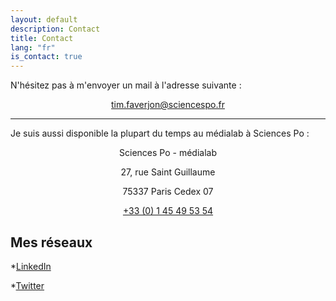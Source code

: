 ```yaml
---
layout: default
description: Contact
title: Contact
lang: "fr"
is_contact: true
---
```


<div style="text-align: justify">

<p> N'hésitez pas à m'envoyer un mail à l'adresse suivante : </p>

<p style="text-align:center"><a href = "mailto:tim.faverjon@sciencespo.fr">tim.faverjon@sciencespo.fr</a></p>

</div>

---

<div style="text-align: justify">

<p> Je suis aussi disponible la plupart du temps au médialab à Sciences Po :</p>

<p style="text-align:center">Sciences Po - médialab</p>

<p style="text-align:center">27, rue Saint Guillaume</p>

<p style="text-align:center">75337 Paris Cedex 07</p>

<p style="text-align:center"><a href = "tel:+330145495354">+33 (0) 1 45 49 53 54</a></p>

</div>

## Mes réseaux

*<a href = "https://www.linkedin.com/in/tim-faverjon-cs/">LinkedIn</a>

*<a href = "https://twitter.com/faverjon_tim">Twitter</a>